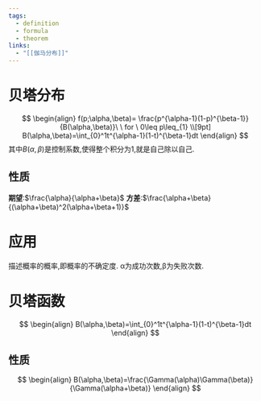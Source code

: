 ```yaml
---
tags:
  - definition
  - formula
  - theorem
links:
  - "[[伽马分布]]"
---
```


# 贝塔分布
$$
\begin{align}
f(p;\alpha,\beta)= \frac{p^{\alpha-1}(1-p)^{\beta-1}}{B(\alpha,\beta)}\ \ for \ 0\leq p\leq_{1} \\[9pt]
B(\alpha,\beta)=\int_{0}^1t^{\alpha-1}(1-t)^{\beta-1}dt
\end{align}
$$
其中$B(\alpha,\beta)$是控制系数,使得整个积分为1,就是自己除以自己.

## 性质
**期望**:$\frac{\alpha}{\alpha+\beta}$
**方差**:$\frac{\alpha+\beta}{(\alpha+\beta)^2(\alpha+\beta+1)}$
# 应用
描述概率的概率,即概率的不确定度.
α为成功次数,β为失败次数.


# 贝塔函数
$$
\begin{align}
B(\alpha,\beta)=\int_{0}^1t^{\alpha-1}(1-t)^{\beta-1}dt
\end{align}
$$

## 性质
$$
\begin{align}
B(\alpha,\beta)=\frac{\Gamma(\alpha)\Gamma(\beta)}{\Gamma(\alpha+\beta)}
\end{align}
$$
